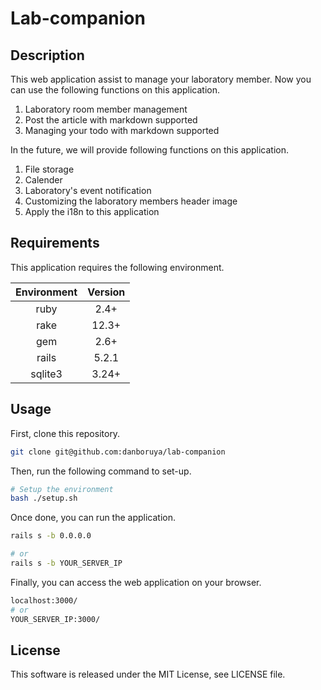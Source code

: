 # Lab-companion

## Description
This web application assist to manage your laboratory member.
Now you can use the following functions on this application.

1. Laboratory room member management
2. Post the article with markdown supported
3. Managing your todo with markdown supported

In the future, we will provide following functions on this application.

1. File storage
2. Calender
3. Laboratory's event notification
4. Customizing the laboratory members header image
5. Apply the i18n to this application

## Requirements

This application requires the following environment.  

| Environment | Version |
|:-----------:|:-------:|
| ruby | 2.4+ |
| rake | 12.3+ |
| gem | 2.6+ |
| rails | 5.2.1 |
| sqlite3 | 3.24+ |

## Usage

First, clone this repository.
```bash
git clone git@github.com:danboruya/lab-companion
```

Then, run the following command to set-up.

```bash
# Setup the environment
bash ./setup.sh
```

Once done, you can run the application.

```bash
rails s -b 0.0.0.0

# or
rails s -b YOUR_SERVER_IP
```

Finally, you can access the web application on your browser.

```bash
localhost:3000/
# or
YOUR_SERVER_IP:3000/
```

## License
This software is released under the MIT License, see LICENSE file.
